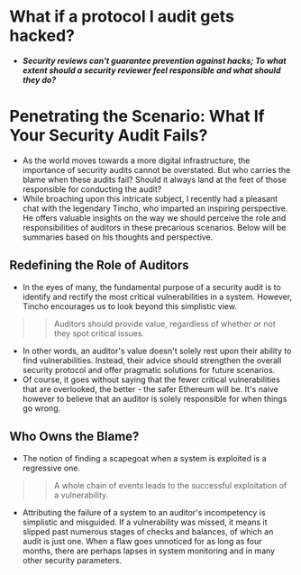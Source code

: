 # What if a protocol I audit gets hacked?
- ***Security reviews can't guarantee prevention against hacks; To what extent should a security reviewer feel responsible and what should they do?***

# Penetrating the Scenario: What If Your Security Audit Fails?
- As the world moves towards a more digital infrastructure, the importance of security audits cannot be overstated. But who carries the blame when these audits fail? Should it always land at the feet of those responsible for conducting the audit?
- While broaching upon this intricate subject, I recently had a pleasant chat with the legendary Tincho, who imparted an inspiring perspective. He offers valuable insights on the way we should perceive the role and responsibilities of auditors in these precarious scenarios. Below will be summaries based on his thoughts and perspective.

## Redefining the Role of Auditors
- In the eyes of many, the fundamental purpose of a security audit is to identify and rectify the most critical vulnerabilities in a system. However, Tincho encourages us to look beyond this simplistic view.

>> Auditors should provide value, regardless of whether or not they spot critical issues.

- In other words, an auditor's value doesn't solely rest upon their ability to find vulnerabilities. Instead, their advice should strengthen the overall security protocol and offer pragmatic solutions for future scenarios.
- Of course, it goes without saying that the fewer critical vulnerabilities that are overlooked, the better - the safer Ethereum will be. It's naive however to believe that an auditor is solely responsible for when things go wrong.

## Who Owns the Blame?
- The notion of finding a scapegoat when a system is exploited is a regressive one.

>> A whole chain of events leads to the successful exploitation of a vulnerability.

- Attributing the failure of a system to an auditor's incompetency is simplistic and misguided. If a vulnerability was missed, it means it slipped past numerous stages of checks and balances, of which an audit is just one. When a flaw goes unnoticed for as long as four months, there are perhaps lapses in system monitoring and in many other security parameters.
